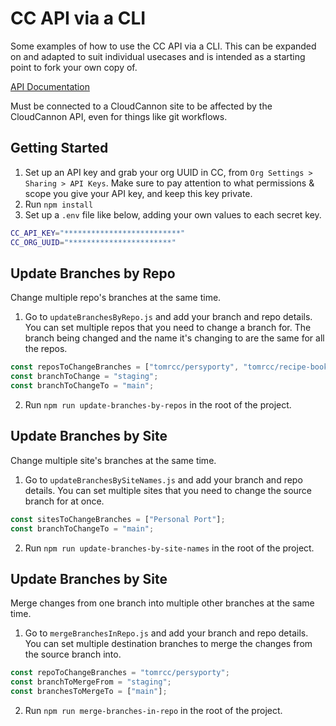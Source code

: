 # CC API via a CLI

Some examples of how to use the CC API via a CLI. This can be expanded on and adapted to suit individual usecases and is intended as a starting point to fork your own copy of.

[API Documentation](https://cloudcannon.com/api-documentation/)

Must be connected to a CloudCannon site to be affected by the CloudCannon API, even for things like git workflows.

## Getting Started
1. Set up an API key and grab your org UUID in CC, from `Org Settings > Sharing > API Keys`. Make sure to pay attention to what permissions & scope you give your API key, and keep this key private.
2. Run `npm install`
3. Set up a `.env` file like below, adding your own values to each secret key.

```bash
CC_API_KEY="**************************"
CC_ORG_UUID="***********************"
```

## Update Branches by Repo
Change multiple repo's branches at the same time. 

1. Go to `updateBranchesByRepo.js` and add your branch and repo details. You can set multiple repos that you need to change a branch for. The branch being changed and the name it's changing to are the same for all the repos.

```javascript
const reposToChangeBranches = ["tomrcc/persyporty", "tomrcc/recipe-book"];
const branchToChange = "staging";
const branchToChangeTo = "main";
```

2. Run `npm run update-branches-by-repos` in the root of the project.

## Update Branches by Site
Change multiple site's branches at the same time.

1. Go to `updateBranchesBySiteNames.js` and add your branch and repo details. You can set multiple sites that you need to change the source branch for at once.

```javascript
const sitesToChangeBranches = ["Personal Port"];
const branchToChangeTo = "main";
```

2. Run `npm run update-branches-by-site-names` in the root of the project.

## Update Branches by Site
Merge changes from one branch into multiple other branches at the same time.

1. Go to `mergeBranchesInRepo.js` and add your branch and repo details. You can set multiple destination branches to merge the changes from the source branch into.

```javascript
const repoToChangeBranches = "tomrcc/persyporty";
const branchToMergeFrom = "staging";
const branchesToMergeTo = ["main"];
```

2. Run `npm run merge-branches-in-repo` in the root of the project.
